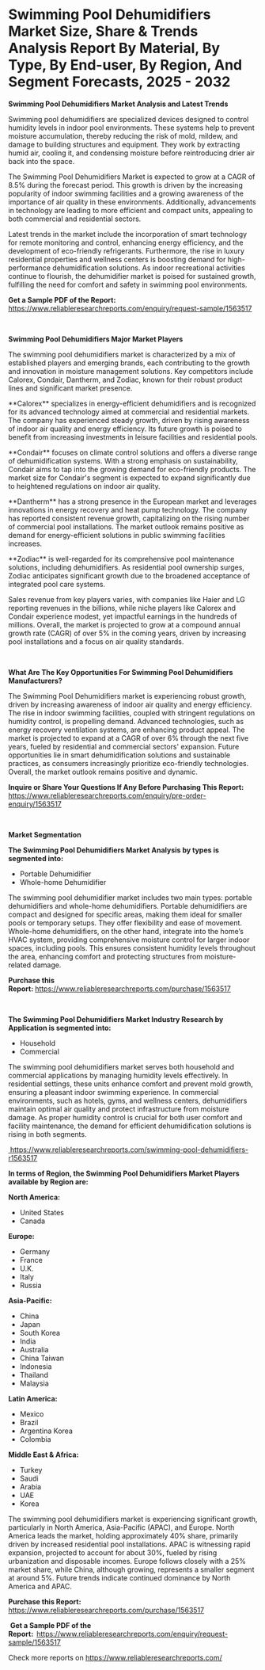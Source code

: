 <p><h1>Swimming Pool Dehumidifiers Market Size, Share & Trends Analysis Report By Material, By Type, By End-user, By Region, And Segment Forecasts, 2025 - 2032</h1></p><p><strong>Swimming Pool Dehumidifiers Market Analysis and Latest Trends</strong></p>
<p><p>Swimming pool dehumidifiers are specialized devices designed to control humidity levels in indoor pool environments. These systems help to prevent moisture accumulation, thereby reducing the risk of mold, mildew, and damage to building structures and equipment. They work by extracting humid air, cooling it, and condensing moisture before reintroducing drier air back into the space. </p><p>The Swimming Pool Dehumidifiers Market is expected to grow at a CAGR of 8.5% during the forecast period. This growth is driven by the increasing popularity of indoor swimming facilities and a growing awareness of the importance of air quality in these environments. Additionally, advancements in technology are leading to more efficient and compact units, appealing to both commercial and residential sectors.</p><p>Latest trends in the market include the incorporation of smart technology for remote monitoring and control, enhancing energy efficiency, and the development of eco-friendly refrigerants. Furthermore, the rise in luxury residential properties and wellness centers is boosting demand for high-performance dehumidification solutions. As indoor recreational activities continue to flourish, the dehumidifier market is poised for sustained growth, fulfilling the need for comfort and safety in swimming pool environments.</p></p>
<p><strong>Get a Sample PDF of the Report:&nbsp;</strong> <a href="https://www.reliableresearchreports.com/enquiry/request-sample/1563517?utm_campaign=2202&utm_medium=2&utm_source=Github&utm_content=ia&utm_term=11042025&utm_id=swimming-pool-dehumidifiers">https://www.reliableresearchreports.com/enquiry/request-sample/1563517</a></p>
<p>&nbsp;</p>
<p><strong>Swimming Pool Dehumidifiers Major Market Players</strong></p>
<p><p>The swimming pool dehumidifiers market is characterized by a mix of established players and emerging brands, each contributing to the growth and innovation in moisture management solutions. Key competitors include Calorex, Condair, Dantherm, and Zodiac, known for their robust product lines and significant market presence.</p><p>**Calorex** specializes in energy-efficient dehumidifiers and is recognized for its advanced technology aimed at commercial and residential markets. The company has experienced steady growth, driven by rising awareness of indoor air quality and energy efficiency. Its future growth is poised to benefit from increasing investments in leisure facilities and residential pools.</p><p>**Condair** focuses on climate control solutions and offers a diverse range of dehumidification systems. With a strong emphasis on sustainability, Condair aims to tap into the growing demand for eco-friendly products. The market size for Condair's segment is expected to expand significantly due to heightened regulations on indoor air quality.</p><p>**Dantherm** has a strong presence in the European market and leverages innovations in energy recovery and heat pump technology. The company has reported consistent revenue growth, capitalizing on the rising number of commercial pool installations. The market outlook remains positive as demand for energy-efficient solutions in public swimming facilities increases.</p><p>**Zodiac** is well-regarded for its comprehensive pool maintenance solutions, including dehumidifiers. As residential pool ownership surges, Zodiac anticipates significant growth due to the broadened acceptance of integrated pool care systems.</p><p>Sales revenue from key players varies, with companies like Haier and LG reporting revenues in the billions, while niche players like Calorex and Condair experience modest, yet impactful earnings in the hundreds of millions. Overall, the market is projected to grow at a compound annual growth rate (CAGR) of over 5% in the coming years, driven by increasing pool installations and a focus on air quality standards.</p></p>
<p>&nbsp;</p>
<p><strong>What Are The Key Opportunities For Swimming Pool Dehumidifiers Manufacturers?</strong></p>
<p><p>The Swimming Pool Dehumidifiers market is experiencing robust growth, driven by increasing awareness of indoor air quality and energy efficiency. The rise in indoor swimming facilities, coupled with stringent regulations on humidity control, is propelling demand. Advanced technologies, such as energy recovery ventilation systems, are enhancing product appeal. The market is projected to expand at a CAGR of over 6% through the next five years, fueled by residential and commercial sectors' expansion. Future opportunities lie in smart dehumidification solutions and sustainable practices, as consumers increasingly prioritize eco-friendly technologies. Overall, the market outlook remains positive and dynamic.</p></p>
<p><strong>Inquire or Share Your Questions If Any Before Purchasing This Report:</strong> <a href="https://www.reliableresearchreports.com/enquiry/pre-order-enquiry/1563517?utm_campaign=2202&utm_medium=2&utm_source=Github&utm_content=ia&utm_term=11042025&utm_id=swimming-pool-dehumidifiers">https://www.reliableresearchreports.com/enquiry/pre-order-enquiry/1563517</a></p>
<p>&nbsp;</p>
<p><strong>Market Segmentation</strong></p>
<p><strong>The Swimming Pool Dehumidifiers Market Analysis by types is segmented into:</strong></p>
<p><ul><li>Portable Dehumidifier</li><li>Whole-home Dehumidifier</li></ul></p>
<p><p>The swimming pool dehumidifier market includes two main types: portable dehumidifiers and whole-home dehumidifiers. Portable dehumidifiers are compact and designed for specific areas, making them ideal for smaller pools or temporary setups. They offer flexibility and ease of movement. Whole-home dehumidifiers, on the other hand, integrate into the home’s HVAC system, providing comprehensive moisture control for larger indoor spaces, including pools. This ensures consistent humidity levels throughout the area, enhancing comfort and protecting structures from moisture-related damage.</p></p>
<p><strong>Purchase this Report:&nbsp;</strong><a href="https://www.reliableresearchreports.com/purchase/1563517?utm_campaign=2202&utm_medium=2&utm_source=Github&utm_content=ia&utm_term=11042025&utm_id=swimming-pool-dehumidifiers">https://www.reliableresearchreports.com/purchase/1563517</a></p>
<p>&nbsp;</p>
<p><strong>The Swimming Pool Dehumidifiers Market Industry Research by Application is segmented into:</strong></p>
<p><ul><li>Household</li><li>Commercial</li></ul></p>
<p><p>The swimming pool dehumidifiers market serves both household and commercial applications by managing humidity levels effectively. In residential settings, these units enhance comfort and prevent mold growth, ensuring a pleasant indoor swimming experience. In commercial environments, such as hotels, gyms, and wellness centers, dehumidifiers maintain optimal air quality and protect infrastructure from moisture damage. As proper humidity control is crucial for both user comfort and facility maintenance, the demand for efficient dehumidification solutions is rising in both segments.</p></p>
<p><a href="https://www.reliableresearchreports.com/swimming-pool-dehumidifiers-r1563517?utm_campaign=2202&utm_medium=2&utm_source=Github&utm_content=ia&utm_term=11042025&utm_id=swimming-pool-dehumidifiers">&nbsp;https://www.reliableresearchreports.com/swimming-pool-dehumidifiers-r1563517</a></p>
<p><strong>In terms of Region, the Swimming Pool Dehumidifiers Market Players available by Region are:</strong></p>
<p>
    <p> <strong> North America: </strong>
        <ul>
            <li>United States</li>
            <li>Canada</li>
        </ul>
        </p> 
    <p> <strong> Europe: </strong>
        <ul>
            <li>Germany</li>
            <li>France</li>
            <li>U.K.</li>
            <li>Italy</li>
            <li>Russia</li>
        </ul>
        </p> 
    <p> <strong> Asia-Pacific: </strong>
        <ul>
            <li>China</li>
            <li>Japan</li>
            <li>South Korea</li>
            <li>India</li>
            <li>Australia</li>
            <li>China Taiwan</li>
            <li>Indonesia</li>
            <li>Thailand</li>
            <li>Malaysia</li>
        </ul>
        </p> 
    <p> <strong> Latin America: </strong>
        <ul>
            <li>Mexico</li>
            <li>Brazil</li>
            <li>Argentina Korea</li>
            <li>Colombia</li>
        </ul>
        </p> 
    <p> <strong> Middle East & Africa: </strong>
        <ul>
            <li>Turkey</li>
            <li>Saudi</li>
            <li>Arabia</li>
            <li>UAE</li>
            <li>Korea</li>
        </ul>
    </p>
    </p>
<p><p>The swimming pool dehumidifiers market is experiencing significant growth, particularly in North America, Asia-Pacific (APAC), and Europe. North America leads the market, holding approximately 40% share, primarily driven by increased residential pool installations. APAC is witnessing rapid expansion, projected to account for about 30%, fueled by rising urbanization and disposable incomes. Europe follows closely with a 25% market share, while China, although growing, represents a smaller segment at around 5%. Future trends indicate continued dominance by North America and APAC.</p></p>
<p><strong>Purchase this Report: </strong><a href="https://www.reliableresearchreports.com/purchase/1563517?utm_campaign=2202&utm_medium=2&utm_source=Github&utm_content=ia&utm_term=11042025&utm_id=swimming-pool-dehumidifiers">https://www.reliableresearchreports.com/purchase/1563517</a></p>
<p>&nbsp;<strong>Get a Sample PDF of the Report:&nbsp;&nbsp;</strong><a href="https://www.reliableresearchreports.com/enquiry/request-sample/1563517?utm_campaign=2202&utm_medium=2&utm_source=Github&utm_content=ia&utm_term=11042025&utm_id=swimming-pool-dehumidifiers">https://www.reliableresearchreports.com/enquiry/request-sample/1563517</a></p>
<p><strong></strong></p>
<p>Check more reports on <a href="https://www.reliableresearchreports.com/?utm_campaign=2202&utm_medium=2&utm_source=Github&utm_content=ia&utm_term=11042025&utm_id=swimming-pool-dehumidifiers">https://www.reliableresearchreports.com/</a></p>